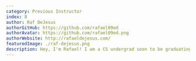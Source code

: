 ```yaml
---
category: Previous Instructor
index: 8
author: Raf DeJesus
authorGitHub: https://github.com/rafael09ed
authorAvatar: https://github.com/rafael09ed.png
authorWebsite: http://rafaeldejesus.com/
featuredImage: ./raf-dejesus.png
description: Hey, I'm Rafael! I am a CS undergrad soon to be graduating. I currently work in the TRACE lab and I'll be one of your instructors.
---
```

